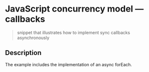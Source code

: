 # JavaScript concurrency model &mdash; callbacks
> snippet that illustrates how to implement sync callbacks asynchronously

## Description
The example includes the implementation of an async forEach.
